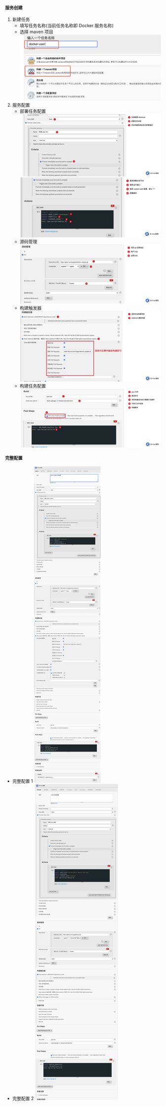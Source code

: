 #### 服务创建
1. 新建任务
    * 填写任务名称(当前任务名称即 Docker 服务名称)
    * 选择 maven 项目
    ![创建项目](../images/创建项目.png)
2. 服务配置
    * 部署任务配置
    ![部署配置1.jpg](../images/部署配置1.jpg)
    ![部署配置2.jpg](../images/部署配置2.jpg)
    * 源码管理
    ![源码管理.jpg](../images/源码管理.jpg)
    * 构建触发器
    ![构建触发器.jpg](../images/构建触发器.jpg)
    * 构建任务配置
    ![构建配置.jpg](../images/构建配置.jpg)
    
#### 完整配置

* 完整配置 1
![完整配置1](../images/完整配置1.jpg)
* 完整配置 2
![完整配置2](../images/完整配置2.jpg)